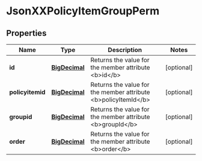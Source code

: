 
# JsonXXPolicyItemGroupPerm

## Properties
Name | Type | Description | Notes
------------ | ------------- | ------------- | -------------
**id** | [**BigDecimal**](BigDecimal.md) | Returns the value for the member attribute &lt;b&gt;id&lt;/b&gt; |  [optional]
**policyitemid** | [**BigDecimal**](BigDecimal.md) | Returns the value for the member attribute &lt;b&gt;policyItemId&lt;/b&gt; |  [optional]
**groupid** | [**BigDecimal**](BigDecimal.md) | Returns the value for the member attribute &lt;b&gt;groupId&lt;/b&gt; |  [optional]
**order** | [**BigDecimal**](BigDecimal.md) | Returns the value for the member attribute &lt;b&gt;order&lt;/b&gt; |  [optional]



